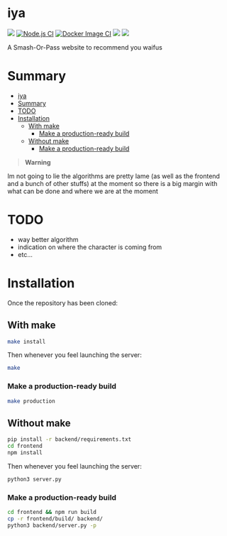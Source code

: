 # iya

<img src="https://badgen.net/github/license/apoleon33/iya"> [![Node.js CI](https://github.com/apoleon33/iya/actions/workflows/node.js.yml/badge.svg?branch=master)](https://github.com/apoleon33/iya/actions/workflows/node.js.yml) [![Docker Image CI](https://github.com/apoleon33/iya/actions/workflows/docker-image.yml/badge.svg)](https://github.com/apoleon33/iya/actions/workflows/docker-image.yml) <img src="https://badgen.net/github/dependabot/apoleon33/iya">  <img src="https://pyheroku-badge.herokuapp.com/?app=iyap"> 

A Smash-Or-Pass website to recommend you waifus

# Summary

- [iya](#iya)
- [Summary](#summary)
- [TODO](#todo)
- [Installation](#installation)
  - [With make](#with-make)
    - [Make a production-ready build](#make-a-production-ready-build)
  - [Without make](#without-make)
    - [Make a production-ready build](#make-a-production-ready-build-1)

> **Warning**

Im not going to lie the algorithms are pretty lame (as well as the frontend and a bunch of other stuffs) at the moment so there is a big margin with what can be done and where we are at the moment

# TODO

- way better algorithm
- indication on where the character is coming from
- etc...

# Installation

Once the repository has been cloned:

## With make

```sh
make install
```

Then whenever you feel launching the server:

```sh
make
```

### Make a production-ready build

```sh
make production
```

## Without make

```sh
pip install -r backend/requirements.txt
cd frontend
npm install
```

Then whenever you feel launching the server:

```sh
python3 server.py
```

### Make a production-ready build

```sh
cd frontend && npm run build
cp -r frontend/build/ backend/
python3 backend/server.py -p
```
